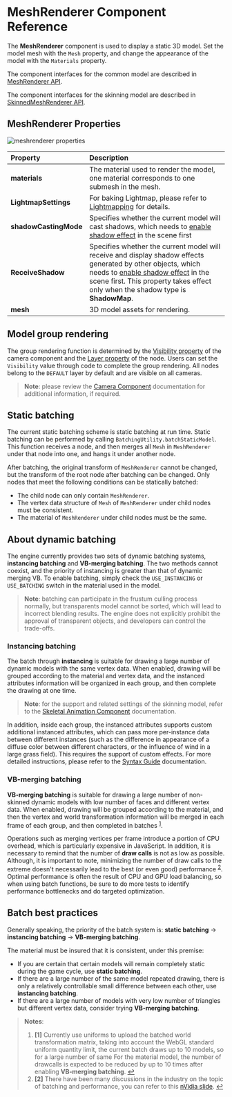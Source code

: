 # MeshRenderer Component Reference

The __MeshRenderer__ component is used to display a static 3D model. Set the model mesh with the `Mesh` property, and change the appearance of the model with the `Materials` property.

The component interfaces for the common model are described in [MeshRenderer API](__APIDOC__/en/classes/model.meshrenderer.html).

The component interfaces for the skinning model are described in [SkinnedMeshRenderer API](__APIDOC__/en/classes/model.skinnedmeshrenderer.html).

## MeshRenderer Properties

![meshrenderer properties](meshrenderer-properties.png)

| Property | Description
| :--- | :---
| **materials** | The material used to render the model, one material corresponds to one submesh in the mesh.
| **LightmapSettings** | For baking Lightmap, please refer to [Lightmapping](../../concepts/scene/light/lightmap.md) for details.
| **shadowCastingMode** | Specifies whether the current model will cast shadows, which needs to [enable shadow effect](../../concepts/scene/light/shadow.md#enable-shadow-effect) in the scene first
| **ReceiveShadow** | Specifies whether the current model will receive and display shadow effects generated by other objects, which needs to [enable shadow effect](../../concepts/scene/light/shadow.md#enable-shadow-effect) in the scene first. This property takes effect only when the shadow type is __ShadowMap__.
| **mesh** | 3D model assets for rendering.

## Model group rendering

The group rendering function is determined by the [Visibility property](../../editor/components/camera-component.md#set-the-visibility-property) of the camera component and the [Layer property](../../concepts/scene/node-component.md#set-the-layer-property-of-the-node) of the node. Users can set the `Visibility` value through code to complete the group rendering. All nodes belong to the `DEFAULT` layer by default and are visible on all cameras.

> **Note**: please review the [Camera Component](../../editor/components/camera-component.md) documentation for additional information, if required.

## Static batching

The current static batching scheme is static batching at run time. Static batching can be performed by calling `BatchingUtility.batchStaticModel`. This function receives a node, and then merges all `Mesh` in `MeshRenderer` under that node into one, and hangs it under another node.

After batching, the original transform of `MeshRenderer` cannot be changed, but the transform of the root node after batching can be changed. Only nodes that meet the following conditions can be statically batched:

- The child node can only contain `MeshRenderer`.
- The vertex data structure of `Mesh` of `MeshRenderer` under child nodes must be consistent.
- The material of `MeshRenderer` under child nodes must be the same.

## About dynamic batching

The engine currently provides two sets of dynamic batching systems, **instancing batching** and **VB-merging batching**. The two methods cannot coexist, and the priority of instancing is greater than that of dynamic merging VB. To enable batching, simply check the `USE_INSTANCING` or `USE_BATCHING` switch in the material used in the model.

> **Note**: batching can participate in the frustum culling process normally, but transparents model cannot be sorted, which will lead to incorrect blending results. The engine does not explicitly prohibit the approval of transparent objects, and developers can control the trade-offs.

### Instancing batching

The batch through **instancing** is suitable for drawing a large number of dynamic models with the same vertex data. When enabled, drawing will be grouped according to the material and vertex data, and the instanced attributes information will be organized in each group, and then complete the drawing at one time.

> **Note**: for the support and related settings of the skinning model, refer to the [Skeletal Animation Component](../animation/skeletal-animation.md#AboutDynamic-Instancing) documentation.

In addition, inside each group, the instanced attributes supports custom additional instanced attributes, which can pass more per-instance data between different instances (such as the difference in appearance of a diffuse color between different characters, or the influence of wind in a large grass field). This requires the support of custom effects. For more detailed instructions, please refer to the [Syntax Guide](../../material-system/effect-syntax.md#Custom-Instanced-Properties) documentation.

### VB-merging batching

__VB-merging batching__ is suitable for drawing a large number of non-skinned dynamic models with low number of faces and different vertex data. When enabled, drawing will be grouped according to the material, and then the vertex and world transformation information will be merged in each frame of each group, and then completed in batches <sup id="a1">[1](#f1)</sup>.

Operations such as merging vertices per frame introduce a portion of CPU overhead, which is particularly expensive in JavaScript. In addition, it is necessary to remind that the number of __draw calls__ is not as low as possible. Although, it is important to note, minimizing the number of draw calls to the extreme doesn't necessarily lead to the best (or even good) performance <sup id="a2">[2](#f2)</sup>. Optimal performance is often the result of CPU and GPU load balancing, so when using batch functions, be sure to do more tests to identify performance bottlenecks and do targeted optimization.

## Batch best practices

Generally speaking, the priority of the batch system is: **static batching** -> **instancing batching** -> **VB-merging batching**.

The material must be insured that it is consistent, under this premise:

- If you are certain that certain models will remain completely static during the game cycle, use **static batching**.
- If there are a large number of the same model repeated drawing, there is only a relatively controllable small difference between each other, use **instancing batching**.
- If there are a large number of models with very low number of triangles but different vertex data, consider trying **VB-merging batching**.

> **Notes**:
> 1. <b id="f1">[1]</b> Currently use uniforms to upload the batched world transformation matrix, taking into account the WebGL standard uniform quantity limit, the current batch draws up to 10 models, so for a large number of same For the material model, the number of drawcalls is expected to be reduced by up to 10 times after enabling __VB-merging batching__. [↩](#a1)
> 2. <b id="f2">[2]</b> There have been many discussions in the industry on the topic of batching and performance, you can refer to this [nVidia slide](https://www.nvidia.com/docs/IO/8228/BatchBatchBatch.pdf). [↩](#a2)
